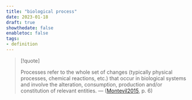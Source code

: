 ```yaml
---
title: "biological process"
date: 2023-01-18
draft: true
showthedate: false
enabletoc: false
tags:
- definition
---
```


 
 >[!quote]
 >
 >Processes refer to the whole set of changes (typically physical processes, chemical reactions, etc.) that occur in biological systems and involve the alteration, consumption, production and/or constitution of relevant entities. —  ([Montevil2015](reference/Montevil2015.md), p. 6) 
